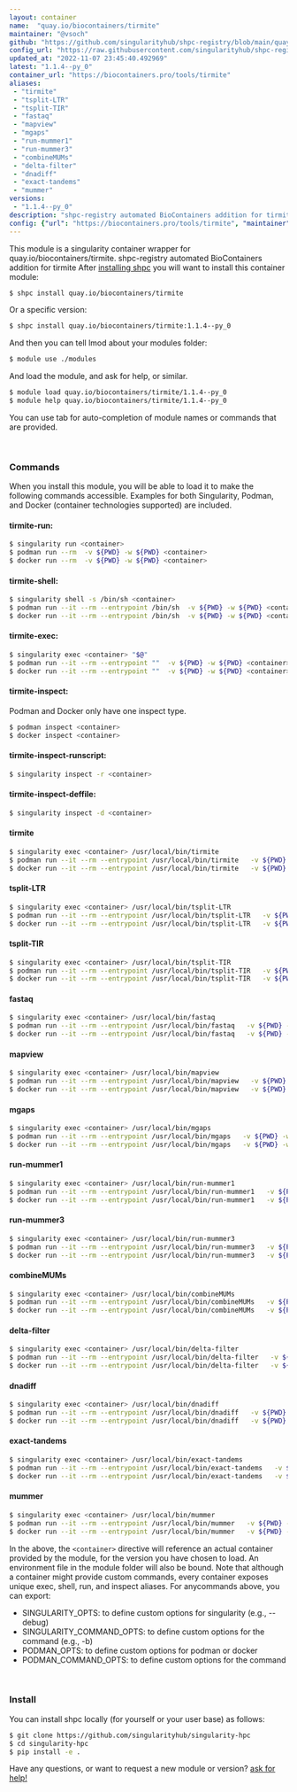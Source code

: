 ```yaml
---
layout: container
name:  "quay.io/biocontainers/tirmite"
maintainer: "@vsoch"
github: "https://github.com/singularityhub/shpc-registry/blob/main/quay.io/biocontainers/tirmite/container.yaml"
config_url: "https://raw.githubusercontent.com/singularityhub/shpc-registry/main/quay.io/biocontainers/tirmite/container.yaml"
updated_at: "2022-11-07 23:45:40.492969"
latest: "1.1.4--py_0"
container_url: "https://biocontainers.pro/tools/tirmite"
aliases:
 - "tirmite"
 - "tsplit-LTR"
 - "tsplit-TIR"
 - "fastaq"
 - "mapview"
 - "mgaps"
 - "run-mummer1"
 - "run-mummer3"
 - "combineMUMs"
 - "delta-filter"
 - "dnadiff"
 - "exact-tandems"
 - "mummer"
versions:
 - "1.1.4--py_0"
description: "shpc-registry automated BioContainers addition for tirmite"
config: {"url": "https://biocontainers.pro/tools/tirmite", "maintainer": "@vsoch", "description": "shpc-registry automated BioContainers addition for tirmite", "latest": {"1.1.4--py_0": "sha256:af5ee06bf487b9705d18af513c06161e17af36cce7fc54b2a9752da35e888766"}, "tags": {"1.1.4--py_0": "sha256:af5ee06bf487b9705d18af513c06161e17af36cce7fc54b2a9752da35e888766"}, "docker": "quay.io/biocontainers/tirmite", "aliases": {"tirmite": "/usr/local/bin/tirmite", "tsplit-LTR": "/usr/local/bin/tsplit-LTR", "tsplit-TIR": "/usr/local/bin/tsplit-TIR", "fastaq": "/usr/local/bin/fastaq", "mapview": "/usr/local/bin/mapview", "mgaps": "/usr/local/bin/mgaps", "run-mummer1": "/usr/local/bin/run-mummer1", "run-mummer3": "/usr/local/bin/run-mummer3", "combineMUMs": "/usr/local/bin/combineMUMs", "delta-filter": "/usr/local/bin/delta-filter", "dnadiff": "/usr/local/bin/dnadiff", "exact-tandems": "/usr/local/bin/exact-tandems", "mummer": "/usr/local/bin/mummer"}}
---
```


This module is a singularity container wrapper for quay.io/biocontainers/tirmite.
shpc-registry automated BioContainers addition for tirmite
After [installing shpc](#install) you will want to install this container module:


```bash
$ shpc install quay.io/biocontainers/tirmite
```

Or a specific version:

```bash
$ shpc install quay.io/biocontainers/tirmite:1.1.4--py_0
```

And then you can tell lmod about your modules folder:

```bash
$ module use ./modules
```

And load the module, and ask for help, or similar.

```bash
$ module load quay.io/biocontainers/tirmite/1.1.4--py_0
$ module help quay.io/biocontainers/tirmite/1.1.4--py_0
```

You can use tab for auto-completion of module names or commands that are provided.

<br>

### Commands

When you install this module, you will be able to load it to make the following commands accessible.
Examples for both Singularity, Podman, and Docker (container technologies supported) are included.

#### tirmite-run:

```bash
$ singularity run <container>
$ podman run --rm  -v ${PWD} -w ${PWD} <container>
$ docker run --rm  -v ${PWD} -w ${PWD} <container>
```

#### tirmite-shell:

```bash
$ singularity shell -s /bin/sh <container>
$ podman run --it --rm --entrypoint /bin/sh  -v ${PWD} -w ${PWD} <container>
$ docker run --it --rm --entrypoint /bin/sh  -v ${PWD} -w ${PWD} <container>
```

#### tirmite-exec:

```bash
$ singularity exec <container> "$@"
$ podman run --it --rm --entrypoint ""  -v ${PWD} -w ${PWD} <container> "$@"
$ docker run --it --rm --entrypoint ""  -v ${PWD} -w ${PWD} <container> "$@"
```

#### tirmite-inspect:

Podman and Docker only have one inspect type.

```bash
$ podman inspect <container>
$ docker inspect <container>
```

#### tirmite-inspect-runscript:

```bash
$ singularity inspect -r <container>
```

#### tirmite-inspect-deffile:

```bash
$ singularity inspect -d <container>
```


#### tirmite

```bash
$ singularity exec <container> /usr/local/bin/tirmite
$ podman run --it --rm --entrypoint /usr/local/bin/tirmite   -v ${PWD} -w ${PWD} <container> -c " $@"
$ docker run --it --rm --entrypoint /usr/local/bin/tirmite   -v ${PWD} -w ${PWD} <container> -c " $@"
```


#### tsplit-LTR

```bash
$ singularity exec <container> /usr/local/bin/tsplit-LTR
$ podman run --it --rm --entrypoint /usr/local/bin/tsplit-LTR   -v ${PWD} -w ${PWD} <container> -c " $@"
$ docker run --it --rm --entrypoint /usr/local/bin/tsplit-LTR   -v ${PWD} -w ${PWD} <container> -c " $@"
```


#### tsplit-TIR

```bash
$ singularity exec <container> /usr/local/bin/tsplit-TIR
$ podman run --it --rm --entrypoint /usr/local/bin/tsplit-TIR   -v ${PWD} -w ${PWD} <container> -c " $@"
$ docker run --it --rm --entrypoint /usr/local/bin/tsplit-TIR   -v ${PWD} -w ${PWD} <container> -c " $@"
```


#### fastaq

```bash
$ singularity exec <container> /usr/local/bin/fastaq
$ podman run --it --rm --entrypoint /usr/local/bin/fastaq   -v ${PWD} -w ${PWD} <container> -c " $@"
$ docker run --it --rm --entrypoint /usr/local/bin/fastaq   -v ${PWD} -w ${PWD} <container> -c " $@"
```


#### mapview

```bash
$ singularity exec <container> /usr/local/bin/mapview
$ podman run --it --rm --entrypoint /usr/local/bin/mapview   -v ${PWD} -w ${PWD} <container> -c " $@"
$ docker run --it --rm --entrypoint /usr/local/bin/mapview   -v ${PWD} -w ${PWD} <container> -c " $@"
```


#### mgaps

```bash
$ singularity exec <container> /usr/local/bin/mgaps
$ podman run --it --rm --entrypoint /usr/local/bin/mgaps   -v ${PWD} -w ${PWD} <container> -c " $@"
$ docker run --it --rm --entrypoint /usr/local/bin/mgaps   -v ${PWD} -w ${PWD} <container> -c " $@"
```


#### run-mummer1

```bash
$ singularity exec <container> /usr/local/bin/run-mummer1
$ podman run --it --rm --entrypoint /usr/local/bin/run-mummer1   -v ${PWD} -w ${PWD} <container> -c " $@"
$ docker run --it --rm --entrypoint /usr/local/bin/run-mummer1   -v ${PWD} -w ${PWD} <container> -c " $@"
```


#### run-mummer3

```bash
$ singularity exec <container> /usr/local/bin/run-mummer3
$ podman run --it --rm --entrypoint /usr/local/bin/run-mummer3   -v ${PWD} -w ${PWD} <container> -c " $@"
$ docker run --it --rm --entrypoint /usr/local/bin/run-mummer3   -v ${PWD} -w ${PWD} <container> -c " $@"
```


#### combineMUMs

```bash
$ singularity exec <container> /usr/local/bin/combineMUMs
$ podman run --it --rm --entrypoint /usr/local/bin/combineMUMs   -v ${PWD} -w ${PWD} <container> -c " $@"
$ docker run --it --rm --entrypoint /usr/local/bin/combineMUMs   -v ${PWD} -w ${PWD} <container> -c " $@"
```


#### delta-filter

```bash
$ singularity exec <container> /usr/local/bin/delta-filter
$ podman run --it --rm --entrypoint /usr/local/bin/delta-filter   -v ${PWD} -w ${PWD} <container> -c " $@"
$ docker run --it --rm --entrypoint /usr/local/bin/delta-filter   -v ${PWD} -w ${PWD} <container> -c " $@"
```


#### dnadiff

```bash
$ singularity exec <container> /usr/local/bin/dnadiff
$ podman run --it --rm --entrypoint /usr/local/bin/dnadiff   -v ${PWD} -w ${PWD} <container> -c " $@"
$ docker run --it --rm --entrypoint /usr/local/bin/dnadiff   -v ${PWD} -w ${PWD} <container> -c " $@"
```


#### exact-tandems

```bash
$ singularity exec <container> /usr/local/bin/exact-tandems
$ podman run --it --rm --entrypoint /usr/local/bin/exact-tandems   -v ${PWD} -w ${PWD} <container> -c " $@"
$ docker run --it --rm --entrypoint /usr/local/bin/exact-tandems   -v ${PWD} -w ${PWD} <container> -c " $@"
```


#### mummer

```bash
$ singularity exec <container> /usr/local/bin/mummer
$ podman run --it --rm --entrypoint /usr/local/bin/mummer   -v ${PWD} -w ${PWD} <container> -c " $@"
$ docker run --it --rm --entrypoint /usr/local/bin/mummer   -v ${PWD} -w ${PWD} <container> -c " $@"
```



In the above, the `<container>` directive will reference an actual container provided
by the module, for the version you have chosen to load. An environment file in the
module folder will also be bound. Note that although a container
might provide custom commands, every container exposes unique exec, shell, run, and
inspect aliases. For anycommands above, you can export:

 - SINGULARITY_OPTS: to define custom options for singularity (e.g., --debug)
 - SINGULARITY_COMMAND_OPTS: to define custom options for the command (e.g., -b)
 - PODMAN_OPTS: to define custom options for podman or docker
 - PODMAN_COMMAND_OPTS: to define custom options for the command

<br>

### Install

You can install shpc locally (for yourself or your user base) as follows:

```bash
$ git clone https://github.com/singularityhub/singularity-hpc
$ cd singularity-hpc
$ pip install -e .
```

Have any questions, or want to request a new module or version? [ask for help!](https://github.com/singularityhub/singularity-hpc/issues)
